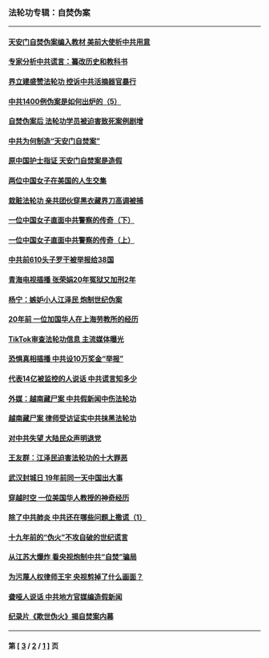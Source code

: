 ### 法轮功专辑：自焚伪案
---
#### [天安门自焚伪案编入教材 美前大使析中共用意](../../pages/nf5562/n13791932.md?09130430) 
#### [专家分析中共谎言：纂改历史和教科书](../../pages/nf5562/n13781542.md?09130430) 
#### [界立建盛赞法轮功 控诉中共活摘器官暴行](../../pages/nf5562/n13781971.md?09130430) 
#### [中共1400例伪案是如何出炉的（5）](../../pages/nf5562/n13226831.md?09130430) 
#### [自焚伪案后 法轮功学员被迫害致死案例剧增](../../pages/nf5562/n13190600.md?09130430) 
#### [中共为何制造“天安门自焚案”](../../pages/nf5562/n13183270.md?09130430) 
#### [原中国护士指证 天安门自焚案是造假](../../pages/nf5562/n13172289.md?09130430) 
#### [两位中国女子在美国的人生交集](../../pages/nf5562/n13156138.md?09130430) 
#### [栽赃法轮功 亲共团伙穿黑衣藏界刀高调被捕](../../pages/nf5562/n13073780.md?09130430) 
#### [一位中国女子直面中共警察的传奇（下）](../../pages/nf5562/n12989706.md?09130430) 
#### [一位中国女子直面中共警察的传奇（上）](../../pages/nf5562/n12985072.md?09130430) 
#### [中共前610头子罗干被举报给38国](../../pages/nf5562/n12975419.md?09130430) 
#### [青海电视插播 张荣娟20年冤狱又加刑2年](../../pages/nf5562/n12738166.md?09130430) 
#### [杨宁：嫉妒小人江泽民 炮制世纪伪案](../../pages/nf5562/n12724108.md?09130430) 
#### [20年前 一位加国华人在上海劳教所的经历](../../pages/nf5562/n12707932.md?09130430) 
#### [TikTok审查法轮功信息 主流媒体曝光](../../pages/nf5562/n12362336.md?09130430) 
#### [恐惧真相插播 中共设10万奖金“举报”](../../pages/nf5562/n12306396.md?09130430) 
#### [代表14亿被监控的人说话 中共谎言知多少](../../pages/nf5562/n12297484.md?09130430) 
#### [外媒：越南藏尸案 中共假新闻中伤法轮功](../../pages/nf5562/n12264411.md?09130430) 
#### [越南藏尸案 律师受访证实中共抹黑法轮功](../../pages/nf5562/n12261878.md?09130430) 
#### [对中共失望 大陆民众声明退党](../../pages/nf5562/n12187315.md?09130430) 
#### [王友群：江泽民迫害法轮功的十大罪恶](../../pages/nf5562/n12169074.md?09130430) 
#### [武汉封城日 19年前同一天中国出大事](../../pages/nf5562/n12150901.md?09130430) 
#### [穿越时空  一位美国华人教授的神奇经历](../../pages/nf5562/n12097460.md?09130430) 
#### [除了中共肺炎 中共还在哪些问题上撒谎（1）](../../pages/nf5562/n11955770.md?09130430) 
#### [十九年前的“伪火”不攻自破的世纪谎言](../../pages/nf5562/n11813238.md?09130430) 
#### [从江苏大爆炸 看央视炮制中共“自焚”骗局](../../pages/nf5562/n11140275.md?09130430) 
#### [为污蔑人权律师王宇 央视剪掉了什么画面？](../../pages/nf5562/n11130142.md?09130430) 
#### [聋哑人说话 中共地方官媒编造假新闻](../../pages/nf5562/n11006067.md?09130430) 
#### [纪录片《欺世伪火》揭自焚案内幕](../../pages/nf5562/n11002664.md?09130430) 

---
#### 第 [ [3](./3.md?09130430) / [2](./2.md?09130430) / [1](./1.md?09130430) ] 页
